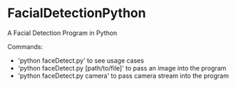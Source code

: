 # FacialDetectionPython
A Facial Detection Program in Python

Commands:
- 'python faceDetect.py' to see usage cases
- 'python faceDetect.py [path/to/file]' to pass an image into the program
- 'python faceDetect.py camera' to pass camera stream into the program
